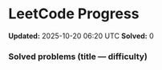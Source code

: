 # LeetCode Progress

**Updated:** 2025-10-20 06:20 UTC
**Solved:** 0

### Solved problems (title — difficulty)


